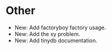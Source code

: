 # Other

* New: Add factoryboy factory usage.
* New: Add the xy problem.
* New: Add tinydb documentation.